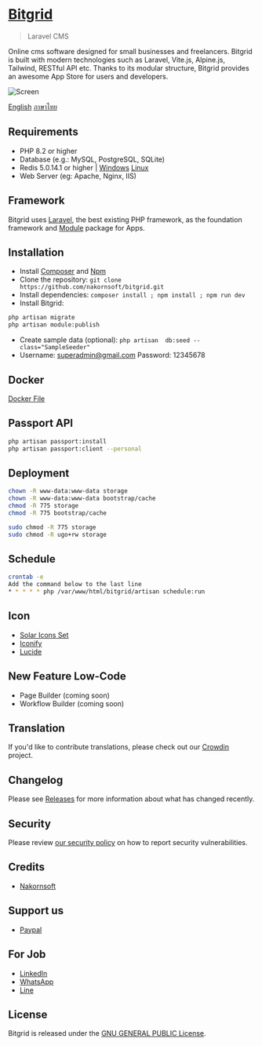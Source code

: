 # [Bitgrid](https://github.com/nakornsoft/bitgrid)

> Laravel CMS

Online cms software designed for small businesses and freelancers. Bitgrid is built with modern technologies such as Laravel, Vite.js, Alpine.js, Tailwind, RESTful API etc. Thanks to its modular structure, Bitgrid provides an awesome App Store for users and developers.

![Screen](https://www.nakornsoft.com/wp-content/uploads/2025/02/bitgrid.png "Dashboards")

[English](README.md)
[ภาษาไทย](README-TH.md)

## Requirements

* PHP 8.2 or higher
* Database (e.g.: MySQL, PostgreSQL, SQLite)
* Redis 5.0.14.1 or higher | [Windows](https://github.com/tporadowski/redis/releases/tag/v5.0.14.1) [Linux](https://redis.io/docs/latest/operate/oss_and_stack/install/install-redis/install-redis-on-linux/)
* Web Server (eg: Apache, Nginx, IIS)

## Framework

Bitgrid uses [Laravel](http://laravel.com), the best existing PHP framework, as the foundation framework and [Module](https://github.com/nWidart/laravel-modules) package for Apps.

## Installation

* Install [Composer](https://getcomposer.org/download) and [Npm](https://nodejs.org/en/download)
* Clone the repository: `git clone https://github.com/nakornsoft/bitgrid.git`
* Install dependencies: `composer install ; npm install ; npm run dev`
* Install Bitgrid:

```bash
php artisan migrate
php artisan module:publish
```

* Create sample data (optional): `php artisan  db:seed --class="SampleSeeder"`
* Username: superadmin@gmail.com Password: 12345678

## Docker

[Docker File](DOCKER.md)

## Passport API
```bash
php artisan passport:install
php artisan passport:client --personal
```

## Deployment
```bash
chown -R www-data:www-data storage
chown -R www-data:www-data bootstrap/cache
chmod -R 775 storage
chmod -R 775 bootstrap/cache

sudo chmod -R 775 storage
sudo chmod -R ugo+rw storage
```

## Schedule
```bash
crontab -e
Add the command below to the last line
* * * * * php /var/www/html/bitgrid/artisan schedule:run
```

## Icon

* [Solar Icons Set](https://www.figma.com/community/file/1166831539721848736)
* [Iconify](https://icon-sets.iconify.design)
* [Lucide](https://lucide.dev/icons/)

## New Feature Low-Code

* Page Builder (coming soon)
* Workflow Builder (coming soon)

## Translation

If you'd like to contribute translations, please check out our [Crowdin](https://crowdin.com/project/bitgrid) project.

## Changelog

Please see [Releases](../../releases) for more information about what has changed recently.

## Security

Please review [our security policy](https://github.com/nakornsoft/bitgrid/security/policy) on how to report security vulnerabilities.

## Credits

* [Nakornsoft](https://www.nakornsoft.com)

## Support us

* [Paypal](https://www.paypal.me/nakornsoft)

## For Job

* [LinkedIn](https://www.linkedin.com/in/nakornsoft)
* [WhatsApp](https://web.whatsapp.com/send?phone=66989855565)
* [Line](https://line.me/ti/p/@677htpdk)

## License

Bitgrid is released under the [GNU GENERAL PUBLIC License](license.txt).

